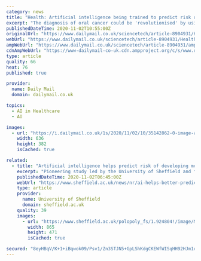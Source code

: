 ```yaml
---
category: news
title: "Health: Artificial intelligence being trained to predict risk of developing oral cancer"
excerpt: "The diagnosis of oral cancer could be 'revolutionised' by using artificial intelligence to predict whether ... carries significant potential for saving lives and improving patient healthcare provision.' Mouth cancer, also known as oral cancer, is where ..."
publishedDateTime: 2020-11-02T10:55:00Z
originalUrl: "https://www.dailymail.co.uk/sciencetech/article-8904931/Health-Artificial-intelligence-trained-predict-risk-developing-oral-cancer.html"
webUrl: "https://www.dailymail.co.uk/sciencetech/article-8904931/Health-Artificial-intelligence-trained-predict-risk-developing-oral-cancer.html"
ampWebUrl: "https://www.dailymail.co.uk/sciencetech/article-8904931/amp/Health-Artificial-intelligence-trained-predict-risk-developing-oral-cancer.html"
cdnAmpWebUrl: "https://www-dailymail-co-uk.cdn.ampproject.org/c/s/www.dailymail.co.uk/sciencetech/article-8904931/amp/Health-Artificial-intelligence-trained-predict-risk-developing-oral-cancer.html"
type: article
quality: 66
heat: 76
published: true

provider:
  name: Daily Mail
  domain: dailymail.co.uk

topics:
  - AI in Healthcare
  - AI

images:
  - url: "https://i.dailymail.co.uk/1s/2020/11/02/10/35142862-0-image-a-6_1604313865968.jpg"
    width: 636
    height: 382
    isCached: true

related:
  - title: "Artificial intelligence helps predict risk of developing mouth cancer"
    excerpt: "Pioneering study led by the University of Sheffield and funded by Cancer Research UK is examining the use of artificial intelligence to improve early detection of oral cancer The rate of people being diagnosed with oral cancers has increased by almost 60 per cent in the last 10 years Doctors currently predict the likelihood of pre-cancerous changes developing into cancer by assessing biopsies on 15 different criteria to determine whether action is needed and what treatment pathway should be taken This score is subjective,"
    publishedDateTime: 2020-11-02T06:45:00Z
    webUrl: "https://www.sheffield.ac.uk/news/nr/ai-helps-better-predict-oral-cancer-1.924794"
    type: article
    provider:
      name: University of Sheffield
      domain: sheffield.ac.uk
    quality: 39
    images:
      - url: "https://www.sheffield.ac.uk/polopoly_fs/1.924804!/image/Mouth_cancer_865.jpg"
        width: 865
        height: 471
        isCached: true

secured: "8eyHBqV/K+1+iBqwok09/Psv1/Zn3STJN5+GpLShKdgCKEWfWISqHH92HJm1oEJU1E/SqTpiBPz8p/4VzAY5s8yiWxhZyzhDqQP6K9bG0m19MY/RaIiOnMjTyguzzI65LSFO1JFKQMrH3pk09uu04JWR3X0jt+hnjKMd/wc6PRU1xKydIXpVbZxFWtf1n4LeI4AvHGkJgFzEOD3/1MArS3J9swWpdYTy250d7NxTSmE2AAcVix9RXgpAGgy5BRipuVsn6XihZgZtma7DYUUMpuUrdRFQjYQNkAvE4lf/eAU4E6B9TK8mw0qrSisVVEDNnz4z/eoK6+XLGZH3GI3odqpoC9l9uKb7SdEqWADdc2g=;vDuVi4zC3GQs56BDn1enZA=="
---
```


